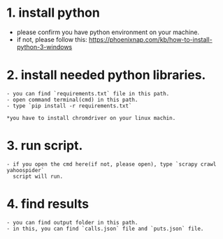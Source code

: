 # 1. install python
 - please confirm you have python environment on your machine.
 - if not, please follow this: https://phoenixnap.com/kb/how-to-install-python-3-windows

# 2. install needed python libraries.
    - you can find `requirements.txt` file in this path.
    - open command terminal(cmd) in this path.
    - type `pip install -r requirements.txt`

    *you have to install chromdriver on your linux machin.

# 3. run script.
    - if you open the cmd here(if not, please open), type `scrapy crawl yahoospider`
      script will run.

# 4. find results
    - you can find output folder in this path.
    - in this, you can find `calls.json` file and `puts.json` file.